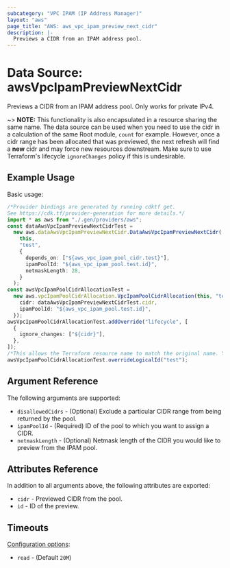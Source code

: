 ```yaml
---
subcategory: "VPC IPAM (IP Address Manager)"
layout: "aws"
page_title: "AWS: aws_vpc_ipam_preview_next_cidr"
description: |-
  Previews a CIDR from an IPAM address pool.
---
```


# Data Source: awsVpcIpamPreviewNextCidr

Previews a CIDR from an IPAM address pool. Only works for private IPv4.

\~> **NOTE:** This functionality is also encapsulated in a resource sharing the same name. The data source can be used when you need to use the cidr in a calculation of the same Root module, `count` for example. However, once a cidr range has been allocated that was previewed, the next refresh will find a **new** cidr and may force new resources downstream. Make sure to use Terraform's lifecycle `ignoreChanges` policy if this is undesirable.

## Example Usage

Basic usage:

```typescript
/*Provider bindings are generated by running cdktf get.
See https://cdk.tf/provider-generation for more details.*/
import * as aws from "./.gen/providers/aws";
const dataAwsVpcIpamPreviewNextCidrTest =
  new aws.dataAwsVpcIpamPreviewNextCidr.DataAwsVpcIpamPreviewNextCidr(
    this,
    "test",
    {
      depends_on: ["${aws_vpc_ipam_pool_cidr.test}"],
      ipamPoolId: "${aws_vpc_ipam_pool.test.id}",
      netmaskLength: 28,
    }
  );
const awsVpcIpamPoolCidrAllocationTest =
  new aws.vpcIpamPoolCidrAllocation.VpcIpamPoolCidrAllocation(this, "test_1", {
    cidr: dataAwsVpcIpamPreviewNextCidrTest.cidr,
    ipamPoolId: "${aws_vpc_ipam_pool.test.id}",
  });
awsVpcIpamPoolCidrAllocationTest.addOverride("lifecycle", [
  {
    ignore_changes: ["${cidr}"],
  },
]);
/*This allows the Terraform resource name to match the original name. You can remove the call if you don't need them to match.*/
awsVpcIpamPoolCidrAllocationTest.overrideLogicalId("test");

```

## Argument Reference

The following arguments are supported:

* `disallowedCidrs` - (Optional) Exclude a particular CIDR range from being returned by the pool.
* `ipamPoolId` - (Required) ID of the pool to which you want to assign a CIDR.
* `netmaskLength` - (Optional) Netmask length of the CIDR you would like to preview from the IPAM pool.

## Attributes Reference

In addition to all arguments above, the following attributes are exported:

* `cidr` - Previewed CIDR from the pool.
* `id` - ID of the preview.

## Timeouts

[Configuration options](https://developer.hashicorp.com/terraform/language/resources/syntax#operation-timeouts):

* `read` - (Default `20M`)
